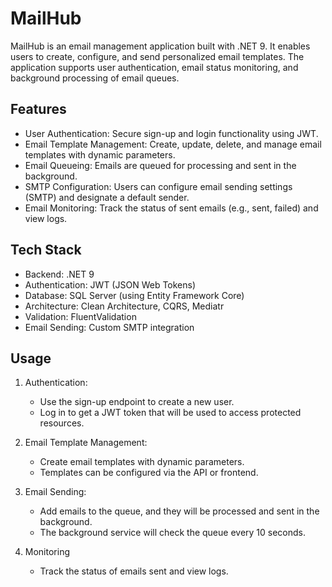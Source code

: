 # MailHub
MailHub is an email management application built with .NET 9. It enables users to create, configure, and send personalized email templates. The application supports user authentication, email status monitoring, and background processing of email queues.

## Features
-  User Authentication: Secure sign-up and login functionality using JWT.
- Email Template Management: Create, update, delete, and manage email templates with dynamic parameters.
- Email Queueing: Emails are queued for processing and sent in the background.
- SMTP Configuration: Users can configure email sending settings (SMTP) and designate a default sender.
- Email Monitoring: Track the status of sent emails (e.g., sent, failed) and view logs.

## Tech Stack

- Backend: .NET 9
- Authentication: JWT (JSON Web Tokens)
- Database: SQL Server (using Entity Framework Core)
- Architecture: Clean Architecture, CQRS, Mediatr
- Validation: FluentValidation
- Email Sending: Custom SMTP integration

## Usage
 1.  Authentication:
     -  Use the sign-up endpoint to create a new user.
     - Log in to get a JWT token that will be used to access protected resources.
2. Email Template Management:
    -  Create email templates with dynamic parameters.
    -  Templates can be configured via the API or frontend.
3. Email Sending:
    -  Add emails to the queue, and they will be processed and sent in the background.
    -  The background service will check the queue every 10 seconds.

4. Monitoring
    - Track the status of emails sent and view logs.